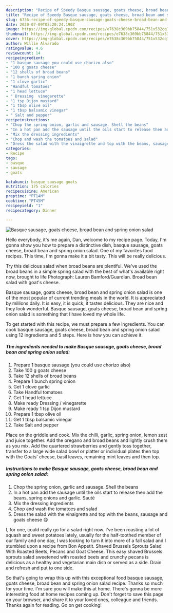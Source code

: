```yaml
---
description: "Recipe of Speedy Basque sausage, goats cheese, broad bean and spring onion salad"
title: "Recipe of Speedy Basque sausage, goats cheese, broad bean and spring onion salad"
slug: 6736-recipe-of-speedy-basque-sausage-goats-cheese-broad-bean-and-spring-onion-salad
date: 2020-07-09T05:20:24.190Z
image: https://img-global.cpcdn.com/recipes/e7638c369bb75844/751x532cq70/basque-sausage-goats-cheese-broad-bean-and-spring-onion-salad-recipe-main-photo.jpg
thumbnail: https://img-global.cpcdn.com/recipes/e7638c369bb75844/751x532cq70/basque-sausage-goats-cheese-broad-bean-and-spring-onion-salad-recipe-main-photo.jpg
cover: https://img-global.cpcdn.com/recipes/e7638c369bb75844/751x532cq70/basque-sausage-goats-cheese-broad-bean-and-spring-onion-salad-recipe-main-photo.jpg
author: Willie Alvarado
ratingvalue: 4.6
reviewcount: 14
recipeingredient:
- "1 basque sausage you could use chorizo also"
- "100 g goats cheese"
- "12 shells of broad beans"
- "1 bunch spring onion"
- "1 clove garlic"
- "Handful tomatoes"
- "1 head lettuce"
- " Dressing  vinegarette"
- "1 tsp Dijon mustard"
- "1 tbsp olive oil"
- "1 tbsp balsamic vinegar"
- " Salt and pepper"
recipeinstructions:
- "Chop the spring onion, garlic and sausage. Shell the beans"
- "In a hot pan add the sausage until the oils start to release then add the beans, spring onions and garlic. Sauté"
- "Mix the dressing ingredients"
- "Chop and wash the tomatoes and salad"
- "Dress the salad with the vinaigrette and top with the beans, sausage and goats cheese 😋"
categories:
- Recipe
tags:
- basque
- sausage
- goats

katakunci: basque sausage goats 
nutrition: 175 calories
recipecuisine: American
preptime: "PT14M"
cooktime: "PT45M"
recipeyield: "1"
recipecategory: Dinner

---
```



![Basque sausage, goats cheese, broad bean and spring onion salad](https://img-global.cpcdn.com/recipes/e7638c369bb75844/751x532cq70/basque-sausage-goats-cheese-broad-bean-and-spring-onion-salad-recipe-main-photo.jpg)

Hello everybody, it's me again, Dan, welcome to my recipe page. Today, I'm gonna show you how to prepare a distinctive dish, basque sausage, goats cheese, broad bean and spring onion salad. One of my favorites food recipes. This time, I'm gonna make it a bit tasty. This will be really delicious.

Try this delicious salad when broad beans are plentiful. We&#39;ve used the broad beans in a simple spring salad with the best of what&#39;s available right now, brought to life Photograph: Lauren Bamford/Guardian. Broad bean salad with goat&#39;s cheese.

Basque sausage, goats cheese, broad bean and spring onion salad is one of the most popular of current trending meals in the world. It is appreciated by millions daily. It is easy, it is quick, it tastes delicious. They are nice and they look wonderful. Basque sausage, goats cheese, broad bean and spring onion salad is something that I have loved my whole life.


To get started with this recipe, we must prepare a few ingredients. You can cook basque sausage, goats cheese, broad bean and spring onion salad using 12 ingredients and 5 steps. Here is how you can achieve it.

<!--inarticleads1-->

##### The ingredients needed to make Basque sausage, goats cheese, broad bean and spring onion salad:

1. Prepare 1 basque sausage (you could use chorizo also)
1. Take 100 g goats cheese
1. Take 12 shells of broad beans
1. Prepare 1 bunch spring onion
1. Get 1 clove garlic
1. Take Handful tomatoes
1. Get 1 head lettuce
1. Make ready  Dressing / vinegarette
1. Make ready 1 tsp Dijon mustard
1. Prepare 1 tbsp olive oil
1. Get 1 tbsp balsamic vinegar
1. Take  Salt and pepper


Place on the griddle and cook. Mix the chilli, garlic, spring onion, lemon zest and juice together. Add the oregano and broad beans and lightly crush them as you mix. Add the quartered strawberries and gently toss together, transfer to a large wide salad bowl or platter or individual plates then top with the Goats&#39; cheese, basil leaves, remaining mint leaves and then top. 

<!--inarticleads2-->

##### Instructions to make Basque sausage, goats cheese, broad bean and spring onion salad:

1. Chop the spring onion, garlic and sausage. Shell the beans
1. In a hot pan add the sausage until the oils start to release then add the beans, spring onions and garlic. Sauté
1. Mix the dressing ingredients
1. Chop and wash the tomatoes and salad
1. Dress the salad with the vinaigrette and top with the beans, sausage and goats cheese 😋


I, for one, could really go for a salad right now. I&#39;ve been roasting a lot of squash and sweet potatoes lately, usually for the half-toothed member of our family and one day, I was looking to turn it into more of a fall salad and I stumbled upon a recipe from Bon Appetit. Shaved Brussels Sprouts Salad With Roasted Beets, Pecans and Goat Cheese. This easy shaved Brussels sprouts salad sweetened with roasted beets and crunchy pecans is delicious as a healthy and vegetarian main dish or served as a side. Drain and refresh and put to one side. 

So that's going to wrap this up with this exceptional food basque sausage, goats cheese, broad bean and spring onion salad recipe. Thanks so much for your time. I'm sure you will make this at home. There's gonna be more interesting food at home recipes coming up. Don't forget to save this page on your browser, and share it to your loved ones, colleague and friends. Thanks again for reading. Go on get cooking!
